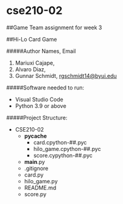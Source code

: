 # cse210-02

##Game Team assignment for week 3 

##Hi-Lo Card Game


#####Author Names, Email
1. Mariuxi Cajape, 
2. Alvaro Diaz, 
3. Gunnar Schmidt, rgschmidt14@byui.edu

#####Software needed to run:
* Visual Studio Code
* Python 3.9 or above

#####Project Structure:
- CSE210-02
    - __pycache__
        - card.cpython-##.pyc
        - hilo_game.cpython-##.pyc
        - score.cypython-##.pyc
    - __main__.py
    - .gitignore
    - card.py
    - hilo_game.py
    - README.md
    - score.py